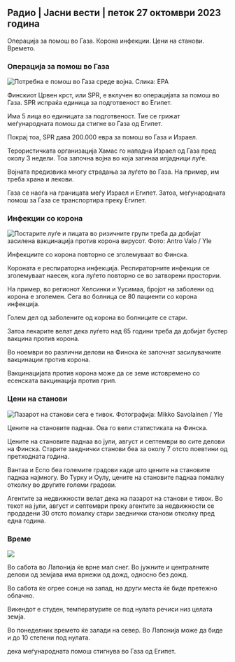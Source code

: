 ## Радио \| Јасни вести \| петок 27 октомври 2023 година

Операција за помош во Газа. Корона инфекции. Цени на станови. Времето.

### Операција за помош во Газа

![Потребна е помош во Газа среде војна. Слика: EPA](https://images.cdn.yle.fi/image/upload/c_crop,h_3780,w_6720,x_0,y_700/ar_1.7777777777777777,c_fill,g_faces,h_675,dq_pr_120,w_pr_100/f_auto/fl_lossy/v1698396491/39-1192101653b784c2d563)

Финскиот Црвен крст, или SPR, е вклучен во операцијата за помош во Газа. SPR испраќа единица за подготвеност во Египет.

Има 5 лица во единицата за подготвеност. Тие се грижат меѓународната помош да стигне во Газа од Египет.

Покрај тоа, SPR дава 200.000 евра за помош во Газа и Израел.

Терористичката организација Хамас го нападна Израел од Газа пред околу 3 недели. Тоа започна војна во која загинаа илјадници луѓе.

Војната предизвика многу страдања за луѓето во Газа. На пример, им треба храна и лекови.

Газа се наоѓа на границата меѓу Израел и Египет. Затоа, меѓународната помош за Газа се транспортира преку Египет.

### Инфекции со корона

![Постарите луѓе и лицата во ризичните групи треба да добијат засилена вакцинација против корона вирусот. Фото: Antro Valo / Yle](https://images.cdn.yle.fi/image/upload/c_crop,h_3510,w_6240,x_0,y_400/ar_1.7777777777777777,c_fill,g_faces,h_pr.1270,q_auto:eco/f_auto/fl_lossy/v1670569792/39-933588623dccc01a881)

Инфекциите со корона повторно се зголемуваат во Финска.

Короната е респираторна инфекција. Респираторните инфекции се зголемуваат наесен, кога луѓето повторно се во затворени простории.

На пример, во регионот Хелсинки и Уусимаа, бројот на заболени од корона е зголемен. Сега во болница се 80 пациенти со корона инфекција.

Голем дел од заболените од корона во болниците се стари.

Затоа лекарите велат дека луѓето над 65 години треба да добијат бустер вакцина против корона.

Во ноември во различни делови на Финска ќе започнат засилувачките вакцинации против корона.

Вакцинацијата против корона може да се земе истовремено со есенската вакцинација против грип.

### Цени на станови

![Пазарот на станови сега е тивок. Фотографија: Mikko Savolainen / Yle](https://images.cdn.yle.fi/image/upload/c_crop,h_3348,w_5952,x_0,y_483/ar_1.777777777777777,c_fill,g_501,w00prq_auto:eco/f_auto/fl_lossy/v1694415905/39-117017864fea8c7baf74)

Цените на становите паднаа. Ова го вели статистиката на Финска.

Цените на становите паднаа во јули, август и септември во сите делови на Финска. Старите заеднички станови беа за околу 7 отсто поевтини од претходната година.

Вантаа и Еспо беа големите градови каде што цените на становите паднаа најмногу. Во Турку и Оулу, цените на становите паднаа помалку отколку во другите големи градови.

Агентите за недвижности велат дека на пазарот на станови е тивок. Во текот на јули, август и септември преку агентите за недвижности се продадени 30 отсто помалку стари заеднички станови отколку пред една година.

### Време

![](https://images.cdn.yle.fi/image/upload/c_crop,h_1080,w_1919,x_0,y_0/ar_1.777777777777777,c_fill,g_faces,h_675,w_12.1000d/f_auto/fl_lossy/v1698421548/39-1192510653bdb0fbe9af)

Во сабота во Лапонија ќе врне мал снег. Во јужните и централните делови од земјава има врнежи од дожд, односно без дожд.

Во сабота ќе огрее сонце на запад, на други места ќе биде претежно облачно.

Викендот е студен, температурите се под нулата речиси низ целата земја.

Во понеделник времето ќе залади на север. Во Лапонија може да биде и до 10 степени под нулата.

дека меѓународната помош стигнува во Газа од Египет.